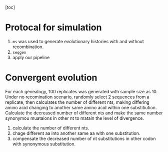 [toc]

# Protocal for simulation

1. `ms` was used to generate evolutionary histories with and without recombination.
2. `seqgen`
3. apply our pipeline


# Convergent evolution

For each genealogy, 100 replicates was generated with sample size as 10. Under no recomination scenario, randomly select 2 sequences from a replicate, then calculates the number of different nts, making differing amino acid changing to another same amino acid within one substitiution. Calculate the decreased number of different nts and make the same number synonymou muataions in other nt to matain the level of divergence.

1. calculate the number of different nts.
2. chage different aa into another same aa with one substitution.
3. compensate the decreased number of nt substitutions in other codon with synonymous substitution.
